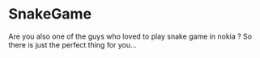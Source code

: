 # SnakeGame
Are you also one of the guys who loved to play snake game in nokia ? So there is just the perfect thing for you...
